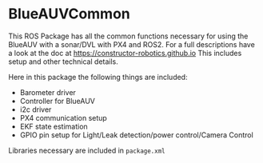 # BlueAUVCommon

This ROS Package has all the common functions necessary for using the BlueAUV with a sonar/DVL
with PX4 and ROS2.
For a full descriptions have a look at the doc at https://constructor-robotics.github.io
This includes setup and other technical details.

Here in this package the following things are included:

* Barometer driver
* Controller for BlueAUV
* i2c driver
* PX4 communication setup
* EKF state estimation
* GPIO pin setup for Light/Leak detection/power control/Camera Control

Libraries necessary are included in `package.xml`








